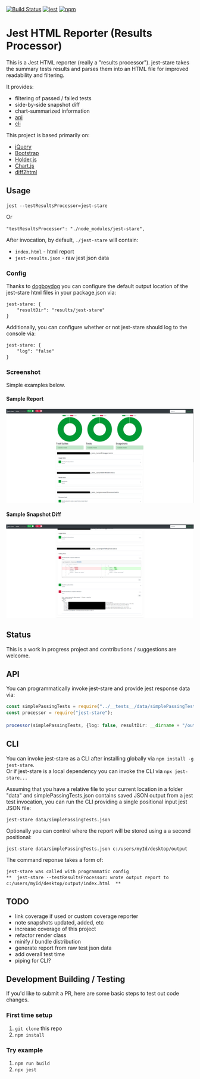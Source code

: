 [![Build Status](https://travis-ci.org/dkelosky/jest-stare.svg?branch=master)](https://travis-ci.org/dkelosky/jest-stare) [![jest](https://facebook.github.io/jest/img/jest-badge.svg)](https://github.com/facebook/jest) [![npm](https://img.shields.io/badge/npm-v5.6.0-blue.svg)](https://www.npmjs.com/package/jest-stare)

# Jest HTML Reporter (Results Processor)
This is a Jest HTML reporter (really a "results processor").  jest-stare takes the summary tests results and parses them into an 
HTML file for improved readability and filtering. 

It provides:
* filtering of passed / failed tests
* side-by-side snapshot diff
* chart-summarized information
* [api](#api)
* [cli](#cli)

This project is based primarily on:
* [jQuery](https://jquery.com/)
* [Bootstrap](https://getbootstrap.com/)
* [Holder.js](http://holderjs.com/)
* [Chart.js](http://www.chartjs.org/)
* [diff2html](https://diff2html.xyz/)

## Usage
`jest --testResultsProcessor=jest-stare`

Or

`"testResultsProcessor": "./node_modules/jest-stare",`

After invocation, by default, `./jest-stare` will contain:
* `index.html` - html report
* `jest-results.json` - raw jest json data

### Config 
Thanks to [dogboydog](https://github.com/dogboydog) you can configure the default output location of the jest-stare html files in your package.json via:
```
jest-stare: {
    "resultDir": "results/jest-stare"
}
```

Additionally, you can configure whether or not jest-stare should log to the console via:
```
jest-stare: {
    "log": "false"
}
```

### Screenshot
Simple examples below.

#### Sample Report
![alt text](images/sample.png "Sample Report")

#### Sample Snapshot Diff
![alt text](images/snapshotSideBySideDiff.png "Snapshot diff")

## Status
This is a work in progress project and contributions / suggestions are welcome.  

## API
You can programmatically invoke jest-stare and provide jest response data via:
```typescript
const simplePassingTests = require("../__tests__/data/simplePassingTests.json"); // example JSON data
const processor = require("jest-stare");

processor(simplePassingTests, {log: false, resultDir: __dirname + "/output"}); // first parm is jest json results, second is jest-stare config
```

## CLI
You can invoke jest-stare as a CLI after installing globally via `npm install -g jest-stare`.  
Or if jest-stare is a local dependency you can invoke the CLI via `npx jest-stare...`

Assuming that you have a relative file to your current location in a folder "data" and 
simplePassingTests.json contains saved JSON output from a jest test invocation, you can
run the CLI providing a single positional input jest JSON file:
```
jest-stare data/simplePassingTests.json
```

Optionally you can control where the report will be stored using a a second positional:
```
jest-stare data/simplePassingTests.json c:/users/myId/desktop/output
```

The command reponse takes a form of:
```
jest-stare was called with programmatic config
**  jest-stare --testResultsProcessor: wrote output report to c:/users/myId/desktop/output/index.html  **
```

## TODO
* link coverage if used or custom coverage reporter
* note snapshots updated, added, etc
* increase coverage of this project
* refactor render class
* minify / bundle distribution
* generate report from raw test json data
* add overall test time
* piping for CLI?

## Development Building / Testing
If you'd like to submit a PR, here are some basic steps to test out code changes.

### First time setup
1. `git clone` this repo
2. `npm install`

### Try example
1. `npm run build`
2. `npx jest`
